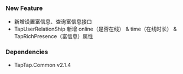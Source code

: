 ### New Feature

- 新增设置富信息、查询富信息接口
- TapUserRelationShip 新增 online（是否在线） & time（在线时长） & TapRichPresence（富信息）属性

### Dependencies

- TapTap.Common v2.1.4